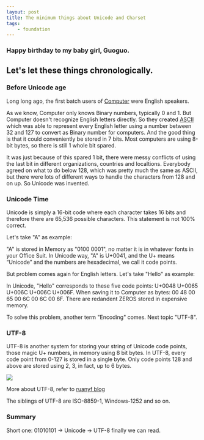 ```yaml
---
layout: post
title: The minimum things about Unicode and Charset
tags:
    - foundation
---
```


### Happy birthday to my baby girl, Guoguo.

## Let's let these things chronologically.

### Before Unicode age
Long long ago, the first batch users of [Computer](https://en.wikipedia.org/wiki/Computer) were English speakers.

As we know, Computer only knows Binary numbers, typically 0 and 1. But Computer doesn't recognize English letters directly. So they created [ASCII](http://www.robelle.com/library/smugbook/ascii.html) which was able to represent every English letter using a number between 32 and 127 to convert as Binary number for computers. And the good thing is that it could conveniently be stored in 7 bits. Most computers are using 8-bit bytes, so there is still 1 whole bit spared.

It was just because of this spared 1 bit, there were messy conflicts of using the last bit in different organizations, countries and localtions. Everybody agreed on what to do below 128, which was pretty much the same as ASCII, but there were lots of different ways to handle the characters from 128 and on up. So Unicode was invented.

### Unicode Time

Unicode is simply a 16-bit code where each character takes 16 bits and therefore there are 65,536 possible characters. This statement is not 100% correct.

Let's take "A" as example:

"A" is stored in Memory as "0100 0001", no matter it is in whatever fonts in your Office Suit. In Unicode way, "A" is U+0041, and the U+ means “Unicode” and the numbers are hexadecimal, we call it code points.

But problem comes again for English letters. Let's take "Hello" as example:

In Unicode, "Hello" corresponds to these five code points: U+0048 U+0065 U+006C U+006C U+006F. When saving it to Computer as bytes: 00 48 00 65 00 6C 00 6C 00 6F. There are redandent ZEROS stored in expensive memory.

To solve this problem, another term "Encoding" comes. Next topic "UTF-8".

### UTF-8
UTF-8 is another system for storing your string of Unicode code points, those magic U+ numbers, in memory using 8 bit bytes. In UTF-8, every code point from 0-127 is stored in a single byte. Only code points 128 and above are stored using 2, 3, in fact, up to 6 bytes.

![](http://www.ciaoshen.com/uploads/tij4-18/utf8.png)

More about UTF-8, refer to [ruanyf blog](http://www.ruanyifeng.com/blog/2007/10/ascii_unicode_and_utf-8.html)

The siblings of UTF-8 are ISO-8859-1, Windows-1252 and so on.

### Summary

Short one: 01010101 -> Unicode -> UTF-8 finally we can read.